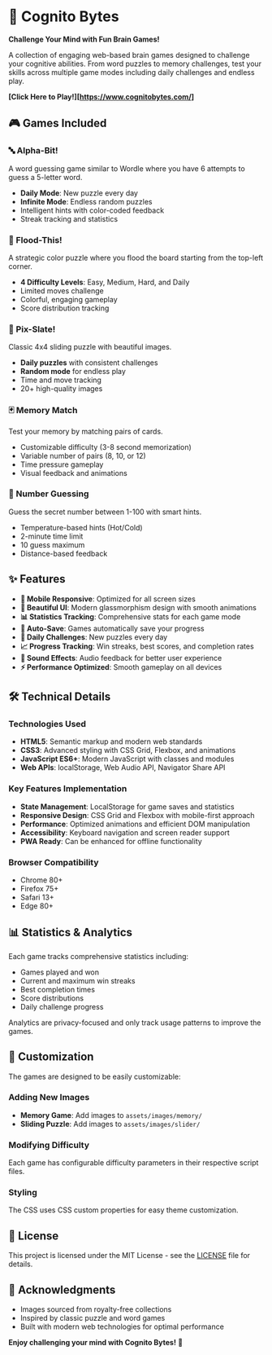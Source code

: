 # 🧠 Cognito Bytes

**Challenge Your Mind with Fun Brain Games!**

A collection of engaging web-based brain games designed to challenge your cognitive abilities. From word puzzles to memory challenges, test your skills across multiple game modes including daily challenges and endless play.

**[Click Here to Play!][https://www.cognitobytes.com/]**

## 🎮 Games Included

### 🔤 Alpha-Bit!
A word guessing game similar to Wordle where you have 6 attempts to guess a 5-letter word.
- **Daily Mode**: New puzzle every day
- **Infinite Mode**: Endless random puzzles
- Intelligent hints with color-coded feedback
- Streak tracking and statistics

### 🌊 Flood-This!
A strategic color puzzle where you flood the board starting from the top-left corner.
- **4 Difficulty Levels**: Easy, Medium, Hard, and Daily
- Limited moves challenge
- Colorful, engaging gameplay
- Score distribution tracking

### 🧩 Pix-Slate!
Classic 4x4 sliding puzzle with beautiful images.
- **Daily puzzles** with consistent challenges
- **Random mode** for endless play
- Time and move tracking
- 20+ high-quality images

### 🃏 Memory Match
Test your memory by matching pairs of cards.
- Customizable difficulty (3-8 second memorization)
- Variable number of pairs (8, 10, or 12)
- Time pressure gameplay
- Visual feedback and animations

### 🤔 Number Guessing
Guess the secret number between 1-100 with smart hints.
- Temperature-based hints (Hot/Cold)
- 2-minute time limit
- 10 guess maximum
- Distance-based feedback

## ✨ Features

- **📱 Mobile Responsive**: Optimized for all screen sizes
- **🎨 Beautiful UI**: Modern glassmorphism design with smooth animations
- **📊 Statistics Tracking**: Comprehensive stats for each game mode
- **🔄 Auto-Save**: Games automatically save your progress
- **🌙 Daily Challenges**: New puzzles every day
- **📈 Progress Tracking**: Win streaks, best scores, and completion rates
- **🎵 Sound Effects**: Audio feedback for better user experience
- **⚡ Performance Optimized**: Smooth gameplay on all devices

## 🛠️ Technical Details

### Technologies Used
- **HTML5**: Semantic markup and modern web standards
- **CSS3**: Advanced styling with CSS Grid, Flexbox, and animations
- **JavaScript ES6+**: Modern JavaScript with classes and modules
- **Web APIs**: localStorage, Web Audio API, Navigator Share API

### Key Features Implementation
- **State Management**: LocalStorage for game saves and statistics
- **Responsive Design**: CSS Grid and Flexbox with mobile-first approach
- **Performance**: Optimized animations and efficient DOM manipulation
- **Accessibility**: Keyboard navigation and screen reader support
- **PWA Ready**: Can be enhanced for offline functionality

### Browser Compatibility
- Chrome 80+
- Firefox 75+
- Safari 13+
- Edge 80+

## 📊 Statistics & Analytics

Each game tracks comprehensive statistics including:
- Games played and won
- Current and maximum win streaks
- Best completion times
- Score distributions
- Daily challenge progress

Analytics are privacy-focused and only track usage patterns to improve the games.

## 🎨 Customization

The games are designed to be easily customizable:

### Adding New Images
- **Memory Game**: Add images to `assets/images/memory/`
- **Sliding Puzzle**: Add images to `assets/images/slider/`

### Modifying Difficulty
Each game has configurable difficulty parameters in their respective script files.

### Styling
The CSS uses CSS custom properties for easy theme customization.

## 📝 License

This project is licensed under the MIT License - see the [LICENSE](LICENSE) file for details.

## 🙏 Acknowledgments

- Images sourced from royalty-free collections
- Inspired by classic puzzle and word games
- Built with modern web technologies for optimal performance

**Enjoy challenging your mind with Cognito Bytes!** 🧠
